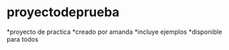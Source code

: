 # proyectodeprueba
*proyecto de practica
*creado por amanda
*incluye ejemplos
*disponible para todos
